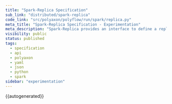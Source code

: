 ```yaml
---
title: "Spark-Replica Specification"
sub_link: "distributed/spark-replica"
code_link: "src/polyaxon/polyflow/run/spark/replica.py"
meta_title: "Spark-Replica Specification - Experimentation"
meta_description: "Spark-Replica provides an interface to define a replica for Spark executor or driver."
visibility: public
status: published
tags:
  - specification
  - api
  - polyaxon
  - yaml
  - json
  - python
  - spark
sidebar: "experimentation"
---
```


{{autogenerated}}
